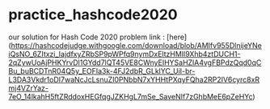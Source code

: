 # practice_hashcode2020
our solution for Hash Code 2020
problem link  : [here] (https://hashcodejudge.withgoogle.com/download/blob/AMIfv955DlnijeYNeiQsNO_6ZItxzi_IajdfxyZRbSP9pWPfq9nymDxEltzHMIl9Xhb4ztDUCH1-2qZywUoAjPHKYrvDl1GYdd7lQT45VE8CWnyEIHYSaHZlA4vgFBPdzQqd0qCBu_buBCDTnR04Q5y_EOFIa3k-4FJ2dbR_GLklYC_UiI-br-L3DA3Vkdr1oDI7waNcJcLsnuZI0PNbbN7xYHHtPXqyFQha2RP2IV6cyrc8xRmj4VZrYaz-7eO_14lkahH5ftZRddoxHEGfqgJZKHgL7mSe_SaveNIf7zGhbMeE6pZeHYc)
